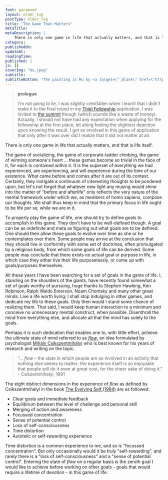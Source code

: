 ```yaml
---
font: garamond
layout: older_log
postType: older_log
title: "The Game That Matters"
metaTitle:
metaDescription: |
    There is only one game in life that actually matters, and that is life itself.
category:
publishedOn:
updateAt:
readingTime:
published: 1
js: []
coverImg: "mu.jpeg"
subtitle:
subtitleBottom: "The painting is Mu by <a target=\"_blank\" href=\"http://en.wikipedia.org/wiki/Hakuin_Ekaku\">Hakuin Ekaku (1686-1769)</a>."
---
```

><p class="text-center"><b>prologue</b></p>
>I'm not going to lie. I was slightly crestfallen when I learnt that I didn't make it to the final round in my <a target="_blank" href="http://en.wikipedia.org/wiki/Thiel_Fellowship">Thiel Fellowship</a> application. I was invited to <a target="_blank" href="http://summit.thielfellowship.org/">the summit</a> though (which sounds like a waste of money). Actually, I should not have had any expectation when applying for the fellowship at the first place, let along feeling the slightest dejection upon knowing the result. I got so involved in this game of application that only after it was over did I realize that it did not matter at all.

There is only one game in life that actually matters, and that is life itself.

The game of socializing, the game of corporate-ladder climbing, the game of winning someone's heart ... these games become so trivial in the face of it, for each is contained within it. It is the superset of everything we had experienced, are experiencing, and will experience during the time of our existence. What came before and comes after it are out of its context. Certainly, they instigate a continuum of interesting thoughts to be pondered upon, but let's not forget that whatever new light any musing would shine into the matter of "before and afterlife" only reflects the very nature of the mental framework under which we, as members of homo sapiens, compose our thoughts. We shall thus keep in mind that the primary focus in life ought to be life per se, while we are in it.

To properly play the game of life, one should try to define goals to accomplish in this game. They don't have to be well-defined though. A goal can be as indefinite and meta as figuring out what goals are to be defined. One should then allow these goals to evolve over time as she or he contemplates over them. Some people may arrive at the conclusion that they should live in conformity with some set of doctrines, often promulgated by a religious body, from which some goals of life can be derived. Some people may conclude that there exists no actual goal or purpose in life, in which case they either live their life purposelessly, or come up with goals/purposes themselves.

All these years I have been searching for a set of goals in the game of life. I, standing on the shoulders of the giants, have recently found somewhat a set of goals worthy of pursuing, huge thanks to Stephen Hawking, Ken Robinson, Ralph Waldo Emerson, Noam Chomsky and many other great minds. Live a life worth living: I shall stop indulging in other games, and dedicate my life to these goals. Only then would I stand some chance of realizing them. That said, I would keep human interaction to a minimum and conceive no unnecessary mental construct, when possible. Disenthrall the mind from everything else, and allocate all that the mind has solely to the goals.

Perhaps it is such dedication that enables one to, with little effort, achieve the ultimate state of mind referred to as <a target="_blank" href="http://en.wikipedia.org/wiki/Flow_%28psychology%29"><i>flow</i></a>, an idea formulated by psychologist <a target="_blank" href="http://en.wikipedia.org/wiki/Mihaly_Csikszentmihalyi">Mihály Csíkszentmihályi</a> who is best known for his years of research and writing on the topic.

<blockquote>

<p>“… <i>flow</i> – the state in which people are so involved in an activity that nothing else seems to matter; the experience itself is so enjoyable that people will do it even at great cost, for the sheer sake of doing it.” - Csikzentmihalyi, 1991</p>

</blockquote>

The eight distinct dimensions in the experience of <i>flow</i> as defined by Csikszentmihalyi in the book <a target="_blank" href="http://www.amazon.com/The-Evolving-Self-Psychology-Millennium/dp/0060921927">The Evolving Self (1994)</a> are as followed:

<ul>
<li>Clear goals and immediate feedback</li>
<li>Equilibrium between the level of challenge and personal skill</li>
<li>Merging of action and awareness</li>
<li>Focussed concentration</li>
<li>Sense of potential control</li>
<li>Loss of self-consciousness</li>
<li>Time distortion</li>
<li>Autotelic or self-rewarding experience</li>
</ul>

Time distortion is a common experience to me, and so is "focussed concentration". But only occasionally would it be truly "self-rewarding", and rarely there is a "loss of self-consciousness" and a "sense of potential control". Entering the state of <i><i>flow</i></i> on a regular basis is the zeroth goal I would like to achieve before working on other goals - goals that would require a lifetime of devotion - in this game of life.

